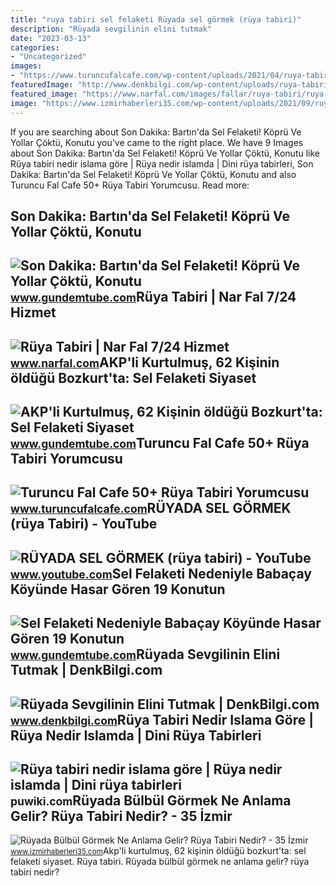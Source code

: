 ```yaml
---
title: "ruya tabiri sel felaketi Rüyada sel görmek (rüya tabiri)"
description: "Rüyada sevgilinin elini tutmak"
date: "2023-03-13"
categories:
- "Uncategorized"
images:
- "https://www.turuncufalcafe.com/wp-content/uploads/2021/04/ruya-tabiri-4-768x509.jpg"
featuredImage: "http://www.denkbilgi.com/wp-content/uploads/ruya-tabiri1.jpg"
featured_image: "https://www.narfal.com/images/fallar/ruya-tabiri/ruya-tabiri-6.jpg"
image: "https://www.izmirhaberleri35.com/wp-content/uploads/2021/09/ruyada-bulbul-gormek-ne-anlama-gelir-ruya-tabiri-nedir-660x330.jpg"
---
```


If you are searching about Son Dakika: Bartın'da Sel Felaketi! Köprü Ve Yollar Çöktü, Konutu you've came to the right place. We have 9 Images about Son Dakika: Bartın'da Sel Felaketi! Köprü Ve Yollar Çöktü, Konutu like Rüya tabiri nedir islama göre | Rüya nedir islamda | Dini rüya tabirleri, Son Dakika: Bartın'da Sel Felaketi! Köprü Ve Yollar Çöktü, Konutu and also Turuncu Fal Cafe 50+ Rüya Tabiri Yorumcusu. Read more:

Son Dakika: Bartın'da Sel Felaketi! Köprü Ve Yollar Çöktü, Konutu
-----------------------------------------------------------------

 ![Son Dakika: Bartın'da Sel Felaketi! Köprü Ve Yollar Çöktü, Konutu](https://www.gundemtube.com/wp-content/uploads/2021/08/son-dakika-bartinda-sel-felaketi-kopru-ve-yollar-coktu-konutu-yikilan-80-yaslarinda-bir-bayan-araniyor-WRIUcpfU.jpg) <small>www.gundemtube.com</small>Rüya Tabiri | Nar Fal 7/24 Hizmet
---------------------------------

 ![Rüya Tabiri | Nar Fal 7/24 Hizmet](https://www.narfal.com/images/fallar/ruya-tabiri/ruya-tabiri-6.jpg) <small>www.narfal.com</small>AKP'li Kurtulmuş, 62 Kişinin öldüğü Bozkurt'ta: Sel Felaketi Siyaset
--------------------------------------------------------------------

 ![AKP'li Kurtulmuş, 62 Kişinin öldüğü Bozkurt'ta: Sel Felaketi Siyaset](https://www.gundemtube.com/wp-content/uploads/2021/08/akpli-kurtulmus-62-kisinin-oldugu-bozkurtta-sel-felaketi-siyaset-disi-bir-sey-turkiye-yaralari-sarmak-pozisyonunda-cok-basarili-bir-imtihan-vermistir-HOMTemiY-800x440.png) <small>www.gundemtube.com</small>Turuncu Fal Cafe 50+ Rüya Tabiri Yorumcusu
------------------------------------------

 ![Turuncu Fal Cafe 50+ Rüya Tabiri Yorumcusu](https://www.turuncufalcafe.com/wp-content/uploads/2021/04/ruya-tabiri-4-768x509.jpg) <small>www.turuncufalcafe.com</small>RÜYADA SEL GÖRMEK (rüya Tabiri) - YouTube
-----------------------------------------

 ![RÜYADA SEL GÖRMEK (rüya tabiri) - YouTube](https://i.ytimg.com/vi/CUTmezCHPCw/maxresdefault.jpg) <small>www.youtube.com</small>Sel Felaketi Nedeniyle Babaçay Köyünde Hasar Gören 19 Konutun
-------------------------------------------------------------

 ![Sel Felaketi Nedeniyle Babaçay Köyünde Hasar Gören 19 Konutun](https://www.gundemtube.com/wp-content/uploads/2021/08/sel-felaketi-nedeniyle-babacay-koyunde-hasar-goren-19-konutun-tahliyesine-baslandi-jMBWNFAz.jpg) <small>www.gundemtube.com</small>Rüyada Sevgilinin Elini Tutmak | DenkBilgi.com
----------------------------------------------

 ![Rüyada Sevgilinin Elini Tutmak | DenkBilgi.com](http://www.denkbilgi.com/wp-content/uploads/ruya-tabiri1.jpg) <small>www.denkbilgi.com</small>Rüya Tabiri Nedir Islama Göre | Rüya Nedir Islamda | Dini Rüya Tabirleri
------------------------------------------------------------------------

 ![Rüya tabiri nedir islama göre | Rüya nedir islamda | Dini rüya tabirleri](https://puwiki.com/wp-content/uploads/2018/10/ruya-tabiri-nedir-islama-gore.jpg) <small>puwiki.com</small>Rüyada Bülbül Görmek Ne Anlama Gelir? Rüya Tabiri Nedir? - 35 İzmir
-------------------------------------------------------------------

 ![Rüyada Bülbül Görmek Ne Anlama Gelir? Rüya Tabiri Nedir? - 35 İzmir](https://www.izmirhaberleri35.com/wp-content/uploads/2021/09/ruyada-bulbul-gormek-ne-anlama-gelir-ruya-tabiri-nedir-660x330.jpg) <small>www.izmirhaberleri35.com</small>Akp'li kurtulmuş, 62 kişinin öldüğü bozkurt'ta: sel felaketi siyaset. Rüya tabiri. Rüyada bülbül görmek ne anlama gelir? rüya tabiri nedir?
